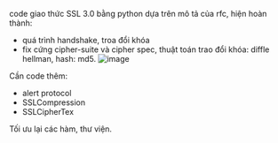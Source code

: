 code giao thức SSL 3.0 bằng python dựa trên mô tả của rfc, hiện hoàn thành:
- quá trình handshake, troa đổi khóa
- fix cứng cipher-suite và cipher spec, thuật toán trao đổi khóa: diffle hellman, hash: md5.
![image](https://github.com/user-attachments/assets/8f4dd1b8-155a-4a5e-b049-a8f5eb228c39)

Cần code thêm:
* alert protocol
* SSLCompression
* SSLCipherTex

Tối ưu lại các hàm, thư viện.

